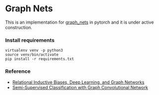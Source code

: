 # Graph Nets
This is an implementation for [graph_nets](https://github.com/deepmind/graph_nets) in pytorch and it is under active construction.

### Install requirements
```
virtualenv venv -p python3
source venv/bin/activate
pip install -r requirements.txt
```

### Reference
* [Relational Inductive Biases, Deep Learning, and Graph Networks](https://arxiv.org/abs/1806.01261)
* [Semi-Supervised Classification with Graph Convolutional Network](https://arxiv.org/abs/1609.02907)
